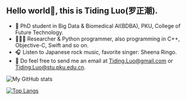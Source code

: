 ## Hello world👋, this is Tiding Luo(罗正潮).

- 📖 PhD student in Big Data & Biomedical AI(BDBA), PKU, College of Future Technology.
- 🧑🏻‍💻 Researcher & Python programmer, also programming in C++, Objective-C, Swift and so on.
- 🎧 Listen to Japanese rock music, favorite singer: Sheena Ringo.
- :email: Do feel free to send me an email at Tiding.Luo@gmail.com or Tiding.Luo@stu.pku.edu.cn.


![My GitHub stats](https://github-readme-stats.vercel.app/api?username=Lzcstan&show_icons=true&include_all_commits=true)

[![Top Langs](https://github-readme-stats.vercel.app/api/top-langs/?username=Lzcstan&layout=compact)](https://github.com/Lzcstan/github-readme-stats)
